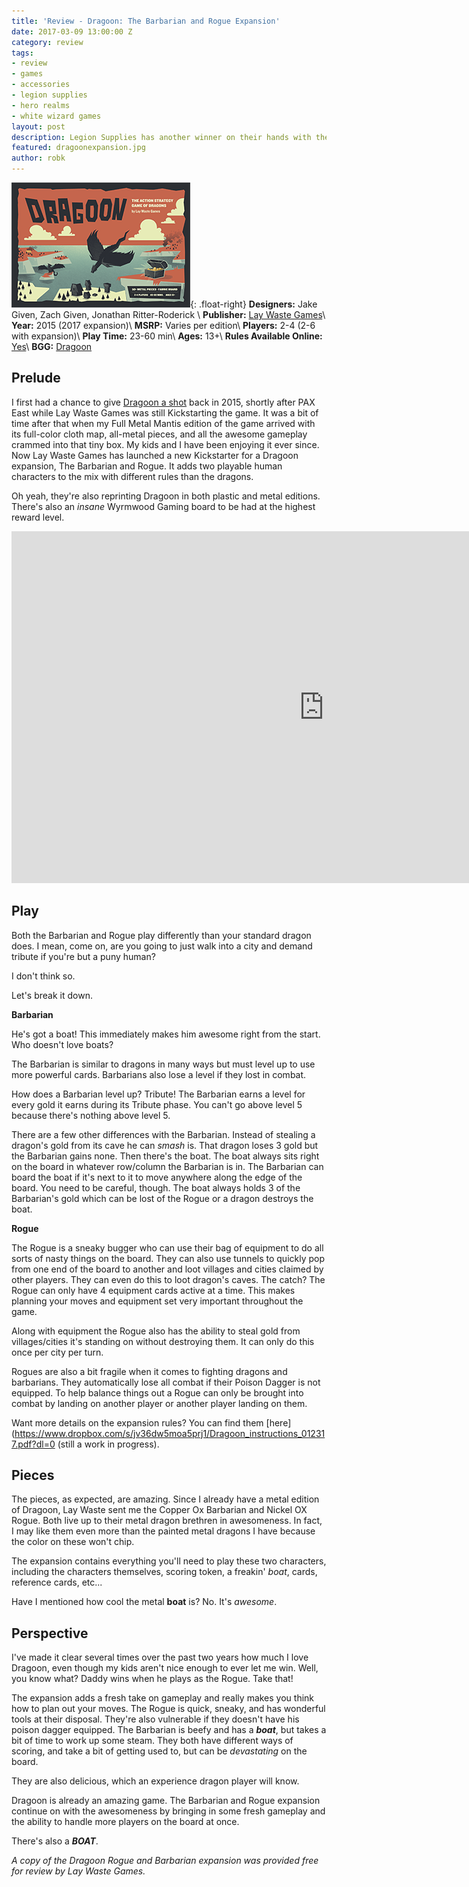 ```yaml
---
title: 'Review - Dragoon: The Barbarian and Rogue Expansion'
date: 2017-03-09 13:00:00 Z
category: review
tags:
- review
- games
- accessories
- legion supplies
- hero realms
- white wizard games
layout: post
description: Legion Supplies has another winner on their hands with the Hero Realms Cardbox
featured: dragoonexpansion.jpg
author: robk
---
```


![Dragoon](/images/dragoon/cover.png){: .float-right}
**Designers:**  Jake Given, Zach Given, Jonathan Ritter-Roderick \\
**Publisher:** [Lay Waste Games](http://www.laywastegames.com/)\\
**Year:** 2015 (2017 expansion)\\
**MSRP:** Varies per edition\\
**Players:** 2-4 (2-6 with expansion)\\
**Play Time:** 23-60 min\\
**Ages:** 13+\\
**Rules Available Online:** [Yes](https://static1.squarespace.com/static/53090200e4b032b4d4b015a8/t/5805ab3fb3db2bc91573f288/1476766541675/Dragoon_instructions.pdf)\\
**BGG:** [Dragoon](https://boardgamegeek.com/boardgame/172540/dragoon)

<h2>Prelude</h2>

I first had a chance to give [Dragoon a shot](http://www.purplepawn.com/2015/03/kickstarter-previewdragoon/) back in 2015, shortly after PAX East while Lay Waste Games was still Kickstarting the game. It was a bit of time after that when my Full Metal Mantis edition of the game arrived with its full-color cloth map, all-metal pieces, and all the awesome gameplay crammed into that tiny box. My kids and I have been enjoying it ever since. Now Lay Waste Games has launched a new Kickstarter for a Dragoon expansion, The Barbarian and Rogue. It adds two playable human characters to the mix with different rules than the dragons.

Oh yeah, they're also reprinting Dragoon in both plastic and metal editions. There's also an *insane* Wyrmwood Gaming board to be had at the highest reward level.

<iframe width="1000" height="563" src="https://www.kickstarter.com/projects/laywastegames/dragoon-the-rogue-and-barbarian-expansion-reprint/widget/video.html" frameborder="0" scrolling="no"> </iframe>

<h2>Play</h2>

Both the Barbarian and Rogue play differently than your standard dragon does. I mean, come on, are you going to just walk into a city and demand tribute if you're but a puny human?

I don't think so.

Let's break it down.

**Barbarian**

He's got a boat! This immediately makes him awesome right from the start. Who doesn't love boats?

The Barbarian is similar to dragons in many ways but must level up to use more powerful cards. Barbarians also lose a level if they lost in combat.

How does a Barbarian level up? Tribute! The Barbarian earns a level for every gold it earns during its Tribute phase. You can't go above level 5 because there's nothing above level 5.

There are a few other differences with the Barbarian. Instead of stealing a dragon's gold from its cave he can *smash* is. That dragon loses 3 gold but the Barbarian gains none. Then there's the boat. The boat always sits right on the board in whatever row/column the Barbarian is in. The Barbarian can board the boat if it's next to it to move anywhere along the edge of the board. You need to be careful, though. The boat always holds 3 of the Barbarian's gold which can be lost of the Rogue or a dragon destroys the boat.

**Rogue**

The Rogue is a sneaky bugger who can use their bag of equipment to do all sorts of nasty things on the board. They can also use tunnels to quickly pop from one end of the board to another and loot villages and cities claimed by other players. They can even do this to loot dragon's caves. The catch? The Rogue can only have 4 equipment cards active at a time. This makes planning your moves and equipment set very important throughout the game.

Along with equipment the Rogue also has the ability to steal gold from villages/cities it's standing on without destroying them. It can only do this once per city per turn.

Rogues are also a bit fragile when it comes to fighting dragons and barbarians. They automatically lose all combat if their Poison Dagger is not equipped. To help balance things out a Rogue can only be brought into combat by landing on another player or another player landing on them.

Want more details on the expansion rules? You can find them [here](https://www.dropbox.com/s/jv36dw5moa5prj1/Dragoon_instructions_012317.pdf?dl=0 (still a work in progress).

<h2>Pieces</h2>

The pieces, as expected, are amazing. Since I already have a metal edition of Dragoon, Lay Waste sent me the Copper Ox Barbarian and Nickel OX Rogue. Both live up to their metal dragon brethren in awesomeness. In fact, I may like them even more than the painted metal dragons I have because the color on these won't chip.

The expansion contains everything you'll need to play these two characters, including the characters themselves, scoring token, a freakin' *boat*, cards, reference cards, etc...

Have I mentioned how cool the metal **boat** is? No. It's *awesome*.

<h2>Perspective</h2>

I've made it clear several times over the past two years how much I love Dragoon, even though my kids aren't nice enough to ever let me win. Well, you know what? Daddy wins when he plays as the Rogue. Take that!

The expansion adds a fresh take on gameplay and really makes you think how to plan out your moves. The Rogue is quick, sneaky, and has wonderful tools at their disposal. They're also vulnerable if they doesn't have his poison dagger equipped. The Barbarian is beefy and has a ***boat***, but takes a bit of time to work up some steam. They both have different ways of scoring, and take a bit of getting used to, but can be *devastating* on the board.

They are also delicious, which an experience dragon player will know.

Dragoon is already an amazing game. The Barbarian and Rogue expansion continue on with the awesomeness by bringing in some fresh gameplay and the ability to handle more players on the board at once.

There's also a ***BOAT***.

*A copy of the Dragoon Rogue and Barbarian expansion was provided free for review by Lay Waste Games.*
